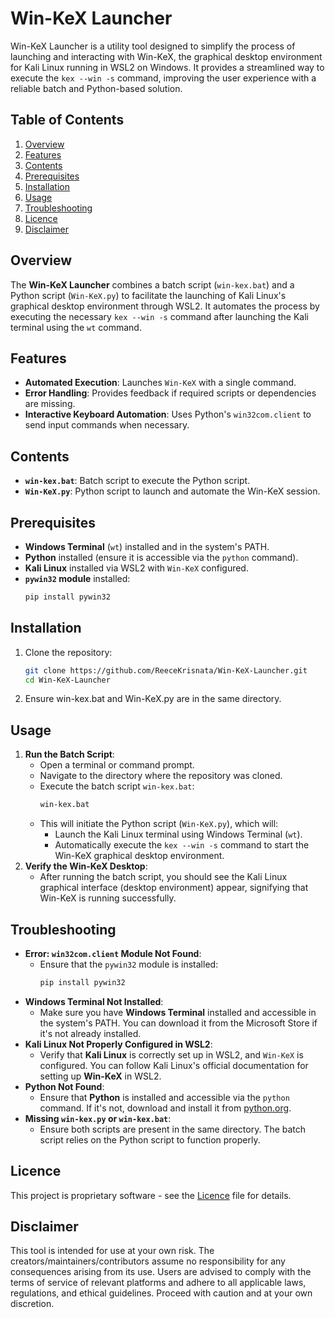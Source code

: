 # Win-KeX Launcher
Win-KeX Launcher is a utility tool designed to simplify the process of launching and interacting with Win-KeX, the graphical desktop environment for Kali Linux running in WSL2 on Windows. It provides a streamlined way to execute the `kex --win -s` command, improving the user experience with a reliable batch and Python-based solution.

## Table of Contents
1. [Overview](#overview)
2. [Features](#features)
3. [Contents](#contents)
4. [Prerequisites](#prerequisites)
5. [Installation](#installation)
6. [Usage](#usage)
7. [Troubleshooting](#troubleshooting)
8. [Licence](#licence)
9. [Disclaimer](#disclaimer)

## Overview
The **Win-KeX Launcher** combines a batch script (`win-kex.bat`) and a Python script (`Win-KeX.py`) to facilitate the launching of Kali Linux's graphical desktop environment through WSL2. It automates the process by executing the necessary `kex --win -s` command after launching the Kali terminal using the `wt` command.

## Features
- **Automated Execution**: Launches `Win-KeX` with a single command.
- **Error Handling**: Provides feedback if required scripts or dependencies are missing.
- **Interactive Keyboard Automation**: Uses Python's `win32com.client` to send input commands when necessary.

## Contents
- **`win-kex.bat`**: Batch script to execute the Python script.
- **`Win-KeX.py`**: Python script to launch and automate the Win-KeX session.

## Prerequisites
- **Windows Terminal** (`wt`) installed and in the system's PATH.
- **Python** installed (ensure it is accessible via the `python` command).
- **Kali Linux** installed via WSL2 with `Win-KeX` configured.
- **`pywin32` module** installed:
  ```bash
  pip install pywin32
  ```

## Installation
1. Clone the repository:
   ```bash
   git clone https://github.com/ReeceKrisnata/Win-KeX-Launcher.git
   cd Win-KeX-Launcher
   ```
2. Ensure win-kex.bat and Win-KeX.py are in the same directory.

## Usage
1. **Run the Batch Script**:
   - Open a terminal or command prompt.
   - Navigate to the directory where the repository was cloned.
   - Execute the batch script `win-kex.bat`:
     ```bash
     win-kex.bat
     ```
   - This will initiate the Python script (`Win-KeX.py`), which will:
     - Launch the Kali Linux terminal using Windows Terminal (`wt`).
     - Automatically execute the `kex --win -s` command to start the Win-KeX graphical desktop environment.
2. **Verify the Win-KeX Desktop**:
   - After running the batch script, you should see the Kali Linux graphical interface (desktop environment) appear, signifying that Win-KeX is running successfully.

## Troubleshooting
- **Error: `win32com.client` Module Not Found**:
   - Ensure that the `pywin32` module is installed:
     ```bash
     pip install pywin32
     ```
- **Windows Terminal Not Installed**:
   - Make sure you have **Windows Terminal** installed and accessible in the system's PATH. You can download it from the Microsoft Store if it's not already installed.
- **Kali Linux Not Properly Configured in WSL2**:
   - Verify that **Kali Linux** is correctly set up in WSL2, and `Win-KeX` is configured. You can follow Kali Linux's official documentation for setting up **Win-KeX** in WSL2.
- **Python Not Found**:
   - Ensure that **Python** is installed and accessible via the `python` command. If it's not, download and install it from [python.org](https://www.python.org/downloads/).
- **Missing `win-kex.py` or `win-kex.bat`**:
   - Ensure both scripts are present in the same directory. The batch script relies on the Python script to function properly.

## Licence
This project is proprietary software - see the [Licence](https://github.com/ReeceKrisnata/Win-KeX-Launcher/tree/main?tab=License-1-ov-file) file for details.

## Disclaimer
This tool is intended for use at your own risk. The creators/maintainers/contributors assume no responsibility for any consequences arising from its use. Users are advised to comply with the terms of service of relevant platforms and adhere to all applicable laws, regulations, and ethical guidelines. Proceed with caution and at your own discretion.

